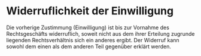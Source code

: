 # Widerruflichkeit der Einwilligung

Die vorherige Zustimmung (Einwilligung) ist bis zur Vornahme des Rechtsgeschäfts widerruflich, soweit nicht aus dem ihrer Erteilung zugrunde liegenden Rechtsverhältnis sich ein anderes ergibt. Der Widerruf kann sowohl dem einen als dem anderen Teil gegenüber erklärt werden. 

